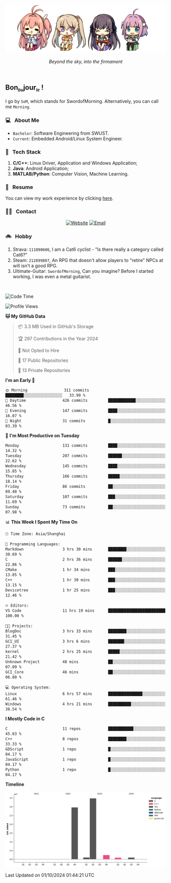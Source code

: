 <img src="./pic/Aokana.png">
<p align="center"><em>Beyond the sky, into the firmament</em></p>

<br/>

## Bon<sub><em><font size=2>bu</font></em></sub>jour<sub><em><font size=2>le</font></em></sub> !

I go by `SoM`, which stands for SwordofMorning. Alternatively, you can call me `Morning`.

### 💻 &nbsp; About Me

- `Bachelor`: Software Engineering from SWUST.
- `Current`: Embedded Android/Linux System Engineer.

### 🔧 &nbsp; Tech Stack

1. **C/C++**: Linux Driver, Application and Windows Application;
2. **Java**: Android Application;
3. **MATLAB/Python**: Computer Vision, Machine Learning.

### 📝 &nbsp; Resume

You can view my work experience by clicking <a href="https://swordofmorning.com/index.php/contact/">here</a>.

### 🤝🏻 &nbsp; Contact

<p align="center">
<a href="https://swordofmorning.com/"><img alt="Website" src="https://img.shields.io/badge/Website-swordofmorning.com-blue?style=flat-square&logo=google-chrome"></a>
<a href="mailto:master@xiaojintao.email
"><img alt="Email" src="https://img.shields.io/badge/Email-master@xiaojintao.email-blue?style=flat-square&logo=gmail"></a>
</p>

### 🚲 &nbsp; Hobby

1. Strava: `111090606`, I am a Cat6 cyclist - "Is there really a category called Cat6?"
2. Steam: `212899807`, An RPG that doesn't allow players to "retire" NPCs at will isn't a good RPG.
3. Ultimate-Guitar: `SwordofMorning`, Can you imagine? Before I started working, I was even a metal guitarist.

<br/>

<!--START_SECTION:waka-->
![Code Time](http://img.shields.io/badge/Code%20Time-180%20hrs%2047%20mins-blue)

![Profile Views](http://img.shields.io/badge/Profile%20Views-0-blue)

**🐱 My GitHub Data** 

> 📦 3.3 MB Used in GitHub's Storage 
 > 
> 🏆 297 Contributions in the Year 2024
 > 
> 🚫 Not Opted to Hire
 > 
> 📜 17 Public Repositories 
 > 
> 🔑 13 Private Repositories 
 > 
**I'm an Early 🐤** 

```text
🌞 Morning                311 commits         ████████░░░░░░░░░░░░░░░░░   33.99 % 
🌆 Daytime                426 commits         ████████████░░░░░░░░░░░░░   46.56 % 
🌃 Evening                147 commits         ████░░░░░░░░░░░░░░░░░░░░░   16.07 % 
🌙 Night                  31 commits          █░░░░░░░░░░░░░░░░░░░░░░░░   03.39 % 
```
📅 **I'm Most Productive on Tuesday** 

```text
Monday                   131 commits         ████░░░░░░░░░░░░░░░░░░░░░   14.32 % 
Tuesday                  207 commits         ██████░░░░░░░░░░░░░░░░░░░   22.62 % 
Wednesday                145 commits         ████░░░░░░░░░░░░░░░░░░░░░   15.85 % 
Thursday                 166 commits         █████░░░░░░░░░░░░░░░░░░░░   18.14 % 
Friday                   86 commits          ██░░░░░░░░░░░░░░░░░░░░░░░   09.40 % 
Saturday                 107 commits         ███░░░░░░░░░░░░░░░░░░░░░░   11.69 % 
Sunday                   73 commits          ██░░░░░░░░░░░░░░░░░░░░░░░   07.98 % 
```


📊 **This Week I Spent My Time On** 

```text
🕑︎ Time Zone: Asia/Shanghai

💬 Programming Languages: 
Markdown                 3 hrs 30 mins       ████████░░░░░░░░░░░░░░░░░   30.69 % 
C                        2 hrs 36 mins       ██████░░░░░░░░░░░░░░░░░░░   22.86 % 
CMake                    1 hr 34 mins        ███░░░░░░░░░░░░░░░░░░░░░░   13.85 % 
C++                      1 hr 30 mins        ███░░░░░░░░░░░░░░░░░░░░░░   13.15 % 
Devicetree               1 hr 25 mins        ███░░░░░░░░░░░░░░░░░░░░░░   12.46 % 

🔥 Editors: 
VS Code                  11 hrs 19 mins      █████████████████████████   100.00 % 

🐱‍💻 Projects: 
BlogDoc                  3 hrs 33 mins       ████████░░░░░░░░░░░░░░░░░   31.45 % 
GCI_UI                   3 hrs 6 mins        ███████░░░░░░░░░░░░░░░░░░   27.37 % 
kernel                   2 hrs 25 mins       █████░░░░░░░░░░░░░░░░░░░░   21.42 % 
Unknown Project          48 mins             ██░░░░░░░░░░░░░░░░░░░░░░░   07.09 % 
GCI_Core                 46 mins             ██░░░░░░░░░░░░░░░░░░░░░░░   06.80 % 

💻 Operating System: 
Linux                    6 hrs 57 mins       ███████████████░░░░░░░░░░   61.46 % 
Windows                  4 hrs 21 mins       ██████████░░░░░░░░░░░░░░░   38.54 % 
```

**I Mostly Code in C** 

```text
C                        11 repos            ███████████░░░░░░░░░░░░░░   45.83 % 
C++                      8 repos             ████████░░░░░░░░░░░░░░░░░   33.33 % 
GDScript                 1 repo              █░░░░░░░░░░░░░░░░░░░░░░░░   04.17 % 
JavaScript               1 repo              █░░░░░░░░░░░░░░░░░░░░░░░░   04.17 % 
Python                   1 repo              █░░░░░░░░░░░░░░░░░░░░░░░░   04.17 % 
```



**Timeline**

![Lines of Code chart](https://raw.githubusercontent.com/SwordofMorning/SwordofMorning/main/assets/bar_graph.png)


 Last Updated on 01/10/2024 01:44:21 UTC
<!--END_SECTION:waka-->
